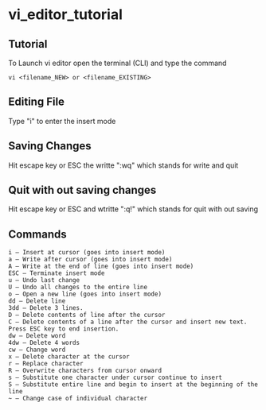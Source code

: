 # vi_editor_tutorial

## Tutorial

To Launch vi editor open the terminal (CLI) and type the command

	vi <filename_NEW> or <filename_EXISTING>

## Editing File

Type "i" to enter the insert mode

## Saving Changes

Hit escape key or ESC the writte ":wq" which stands for write and quit

## Quit with out saving changes

Hit escape key or ESC and wtritte ":q!" which stands for quit with out saving

## Commands

    i – Insert at cursor (goes into insert mode)
    a – Write after cursor (goes into insert mode)
    A – Write at the end of line (goes into insert mode)
    ESC – Terminate insert mode
    u – Undo last change
    U – Undo all changes to the entire line
    o – Open a new line (goes into insert mode)
    dd – Delete line
    3dd – Delete 3 lines.
    D – Delete contents of line after the cursor
    C – Delete contents of a line after the cursor and insert new text. Press ESC key to end insertion.
    dw – Delete word
    4dw – Delete 4 words
    cw – Change word
    x – Delete character at the cursor
    r – Replace character
    R – Overwrite characters from cursor onward
    s – Substitute one character under cursor continue to insert
    S – Substitute entire line and begin to insert at the beginning of the line
    ~ – Change case of individual character

